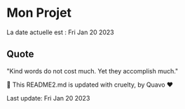 # Mon Projet

La date actuelle est : Fri Jan 20 2023

## Quote

"Kind words do not cost much. Yet they accomplish much."

🤖 This README2.md is updated with cruelty, by Quavo ❤️

Last update: Fri Jan 20 2023